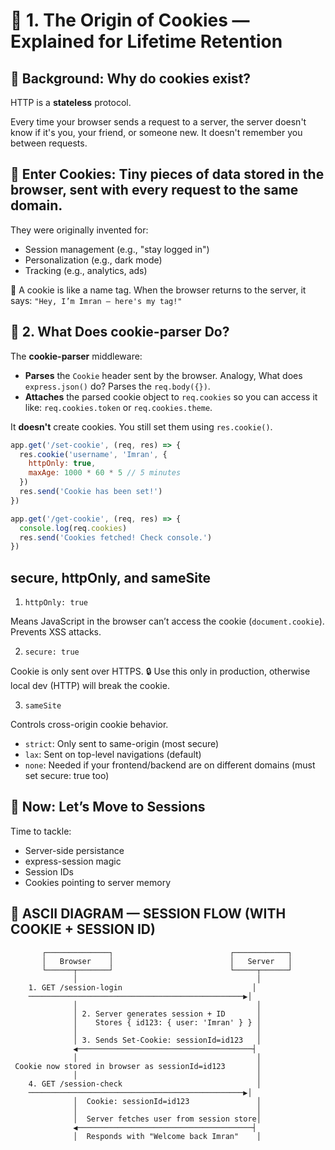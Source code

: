 # 🍪 1. The Origin of Cookies — Explained for Lifetime Retention

## 🔹 Background: Why do cookies exist?

HTTP is a **stateless** protocol.

Every time your browser sends a request to a server, the server doesn't know if it's you, your friend, or someone new. It doesn't remember you between requests.

## 🔹 Enter Cookies: Tiny pieces of data stored in the browser, sent with every request to the same domain.

They were originally invented for:

- Session management (e.g., "stay logged in")
- Personalization (e.g., dark mode)
- Tracking (e.g., analytics, ads)

🧠 A cookie is like a name tag. When the browser returns to the server, it says: `"Hey, I’m Imran – here's my tag!"`

## 🧩 2. What Does cookie-parser Do?

The **cookie-parser** middleware:

- **Parses** the `Cookie` header sent by the browser. Analogy, What does `express.json()` do? Parses the `req.body({})`.
- **Attaches** the parsed cookie object to `req.cookies` so you can access it like: `req.cookies.token` or `req.cookies.theme`.

It **doesn't** create cookies. You still set them using `res.cookie()`.

```js
app.get('/set-cookie', (req, res) => {
  res.cookie('username', 'Imran', {
    httpOnly: true,
    maxAge: 1000 * 60 * 5 // 5 minutes
  })
  res.send('Cookie has been set!')
})

app.get('/get-cookie', (req, res) => {
  console.log(req.cookies)
  res.send('Cookies fetched! Check console.')
})
```

## secure, httpOnly, and sameSite

1. `httpOnly: true`

Means JavaScript in the browser can’t access the cookie (`document.cookie`). Prevents XSS attacks.

2. `secure: true`

Cookie is only sent over HTTPS.
🔒 Use this only in production, otherwise local dev (HTTP) will break the cookie.

3. `sameSite`

Controls cross-origin cookie behavior.

- `strict`: Only sent to same-origin (most secure)
- `lax`: Sent on top-level navigations (default)
- `none`: Needed if your frontend/backend are on different domains (must set secure: true too)

## 🧠 Now: Let’s Move to Sessions

Time to tackle:

- Server-side persistance
- express-session magic
- Session IDs
- Cookies pointing to server memory

## 🔁 ASCII DIAGRAM — SESSION FLOW (WITH COOKIE + SESSION ID)

           ┌──────────────┐                          ┌────────────┐
           │   Browser    │                          │   Server   │
           └──────┬───────┘                          └─────┬──────┘
                  │                                        │
        1. GET /session-login                             │
        ────────────────────────────────────────────────▶│
                  │                                        │
                  │ 2. Server generates session + ID       │
                  │    Stores { id123: { user: 'Imran' } } │
                  │                                        │
                  │ 3. Sends Set-Cookie: sessionId=id123   │
                  ◀───────────────────────────────────────┤
                  │                                        │
     Cookie now stored in browser as sessionId=id123       │
                  │                                        │
        4. GET /session-check                              │
        ────────────────────────────────────────────────▶│
                  │  Cookie: sessionId=id123               │
                  │                                        │
                  │  Server fetches user from session store│
                  ◀───────────────────────────────────────┤
                  │  Responds with "Welcome back Imran"    │

